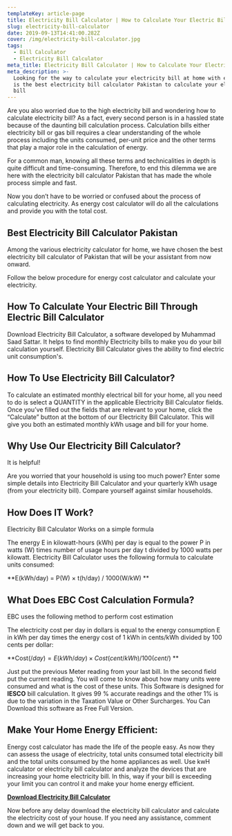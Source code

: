 ```yaml
---
templateKey: article-page
title: Electricity Bill Calculator | How to Calculate Your Electric Bill
slug: electricity-bill-calculator
date: 2019-09-13T14:41:00.282Z
cover: /img/electricity-bill-calculator.jpg
tags:
  - Bill Calculator
  - Electricity Bill Calculator
meta_title: Electricity Bill Calculator | How to Calculate Your Electric Bill
meta_description: >-
  Looking for the way to calculate your electricity bill at home with ease? Here
  is the best electricity bill calculator Pakistan to calculate your electricity
  bill
---
```

Are you also worried due to the high electricity bill and wondering how to calculate electricity bill? As a fact, every second person is in a hassled state because of the daunting bill calculation process. Calculation bills either electricity bill or gas bill requires a clear understanding of the whole process including the units consumed, per-unit price and the other terms that play a major role in the calculation of energy. 

For a common man, knowing all these terms and technicalities in depth is quite difficult and time-consuming. Therefore, to end this dilemma we are here with the electricity bill calculator Pakistan that has made the whole process simple and fast. 

Now you don’t have to be worried or confused about the process of calculating electricity. As energy cost calculator will do all the calculations and provide you with the total cost. 

## **Best Electricity Bill Calculator Pakistan**

Among the various electricity calculator for home, we have chosen the best electricity bill calculator of Pakistan that will be your assistant from now onward. 

Follow the below procedure for energy cost calculator and calculate your electricity.

## **How To Calculate Your Electric Bill Through Electric Bill Calculator**

Download Electricity Bill Calculator, a software developed by Muhammad Saad Sattar. It helps to find monthly Electricity bills to make you do your bill calculation yourself. Electricity Bill Calculator gives the ability to find electric unit consumption's.

## **How To Use Electricity Bill Calculator?**

To calculate an estimated monthly electrical bill for your home, all you need to do is select a QUANTITY in the applicable Electricity Bill Calculator fields. Once you’ve filled out the fields that are relevant to your home, click the “Calculate” button at the bottom of our Electricity Bill Calculator. This will give you both an estimated monthly kWh usage and bill for your home.

## **Why Use Our Electricity Bill Calculator?**

It is helpful!

Are you worried that your household is using too much power? Enter some simple details into Electricity Bill Calculator and your quarterly kWh usage (from your electricity bill). Compare yourself against similar households.

## **How Does IT Work?**

Electricity Bill Calculator Works on a simple formula

The energy E in kilowatt-hours (kWh) per day is equal to the power P in watts (W) times number of usage hours per day t divided by 1000 watts per kilowatt. Electricity Bill Calculator uses the following formula to calculate units consumed:

**E(kWh/day) = P(W) × t(h/day) / 1000(W/kW)**

## **What Does EBC Cost Calculation Formula?**

EBC uses the following method to perform cost estimation

The electricity cost per day in dollars is equal to the energy consumption E in kWh per day times the energy cost of 1 kWh in cents/kWh divided by 100 cents per dollar:

**Cost($/day) = E(kWh/day) × Cost(cent/kWh) / 100(cent/$)**

Just put the previous Meter reading from your last bill. In the second field put the current reading. You will come to know about how many units were consumed and what is the cost of these units. This Software is designed for **IESCO** bill calculation. It gives 99 % accurate readings and the other 1% is due to the variation in the Taxation Value or Other Surcharges. You Can Download this software as Free Full Version.

## **Make Your Home Energy Efficient:**

Energy cost calculator has made the life of the people easy. As now they can assess the usage of electricity, total units consumed total electricity bill and the total units consumed by the home appliances as well. Use kwH calculator or electricity bill calculator and analyze the devices that are increasing your home electricity bill. In this, way if your bill is exceeding your limit you can control it and make your home energy efficient. 

****[**Download Electricity Bill Calculator**](http://www.mediafire.com/file/bzyxwpy944uw7mz/El3ctr%2521city_C%2540lcul%2540tor_gamier.blogspot.com.zip/file)****

Now before any delay download the electricity bill calculator and calculate the electricity cost of your house. If you need any assistance, comment down and we will get back to you.
